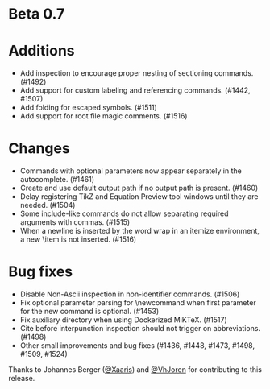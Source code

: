 # Beta 0.7

# Additions
* Add inspection to encourage proper nesting of sectioning commands. (#1492)
* Add support for custom labeling and referencing commands. (#1442, #1507)
* Add folding for escaped symbols. (#1511)
* Add support for root file magic comments. (#1516)

# Changes
* Commands with optional parameters now appear separately in the autocomplete. (#1461)
* Create and use default output path if no output path is present. (#1460)
* Delay registering TikZ and Equation Preview tool windows until they are needed. (#1504)
* Some include-like commands do not allow separating required arguments with commas. (#1515)
* When a newline is inserted by the word wrap in an itemize environment, a new \item is not inserted. (#1516)

# Bug fixes
* Disable Non-Ascii inspection in non-identifier commands. (#1506)
* Fix optional parameter parsing for \newcommand when first parameter for the new command is optional. (#1453)
* Fix auxiliary directory when using Dockerized MiKTeX. (#1517)
* Cite before interpunction inspection should not trigger on abbreviations. (#1498)
* Other small improvements and bug fixes (#1436, #1448, #1473, #1498, #1509, #1524)

Thanks to Johannes Berger ([@Xaaris](https://github.com/xaaris)) and [@VhJoren](https://github.com/VhJoren) for contributing to this release.
